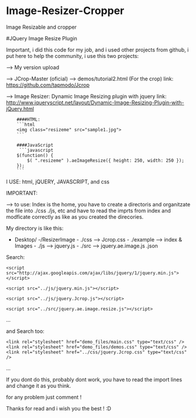 # Image-Resizer-Cropper
Image Resizable and cropper 

#JQuery Image Resize Plugin 

Important, i did this code for my job, and i used other projects from github, i put here to help the community, i use this two projects:

--> My version upload

 --> JCrop-Master (oficial) --> demos/tutorial2.html  (For the crop) 
      link: https://github.com/tapmodo/Jcrop
      
 
 --> Image Resizer: Dynamic Image Resizing plugin with jquery
      link: http://www.jqueryscript.net/layout/Dynamic-Image-Resizing-Plugin-with-jQuery.html
     
        ####HTML:
        ```html
        <img class="resizeme" src="sample1.jpg">
        ```

        ####JavaScript
         ```javascript
        $(function() {
            $( ".resizeme" ).aeImageResize({ height: 250, width: 250 });
        });
        ```
      
I USE: html, jQUERY, JAVASCRIPT, and css

IMPORTANT: 

-->  to use: Index is the home, you have to create a directoris and organitzate the file into ./css  ./js, etc and have to read the  imprts from index and modficate correctly as like as you created the direcories. 

My directory is like this: 
  
 
- Desktop/
     -/ResizerImage
         - ./css --> Jcrop.css
         - ./example --> index & Images
         - ./js  --> jquery.js
         - ./src --> jquery.ae.image.js
           .json
    

Search: 

    <script src="http://ajax.googleapis.com/ajax/libs/jquery/1/jquery.min.js"></script>
  
    <script src="../js/jquery.min.js"></script>		
  
    <script src="../js/jquery.Jcrop.js"></script>
  
    <script src="../src/jquery.ae.image.resize.js"></script>
...

and Search too:

    <link rel="stylesheet" href="demo_files/main.css" type="text/css" />
    <link rel="stylesheet" href="demo_files/demos.css" type="text/css" />
    <link rel="stylesheet" href="../css/jquery.Jcrop.css" type="text/css" />
...

If you dont do this, probably dont work, you have to read the import lines and change it as you think.

for any problem just comment !

Thanks for read and i wish you the best ! :D
